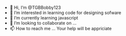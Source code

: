 - 👋 Hi, I’m @TGBBobby123
- 👀 I’m interested in learning code for designing sofware
- 🌱 I’m currently learning javascript
- 💞️ I’m looking to collaborate on ...
- 📫 How to reach me ...
Your help will be appriciate
<!---
TGBBobby123/TGBBobby123 is a ✨ special ✨ repository because its `README.md` (this file) appears on your GitHub profile.
You can click the Preview link to take a look at your changes.
--->
